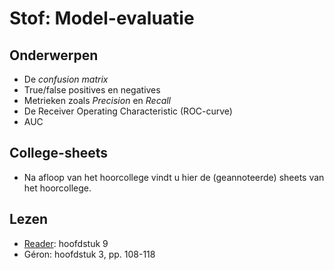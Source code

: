 # Stof: Model-evaluatie

## Onderwerpen

* De _confusion matrix_
* True/false positives en negatives
* Metrieken zoals _Precision_ en _Recall_
* De Receiver Operating Characteristic (ROC-curve)
* AUC

## College-sheets

* Na afloop van het hoorcollege vindt u hier de (geannoteerde) sheets van het hoorcollege.

## Lezen

* [Reader](https://blackboard.hanze.nl/bbcswebdav/pid-6341209-dt-content-rid-108927618_2/xid-108927618_2): hoofdstuk 9
* Géron: hoofdstuk 3, pp. 108-118
